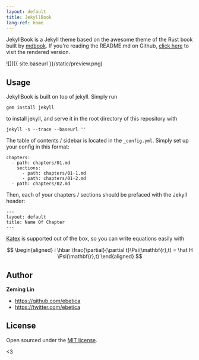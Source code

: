 ```yaml
---
layout: default
title: JekyllBook
lang-ref: home
---
```


JekyllBook is a Jekyll theme based on the awesome theme of the Rust book built by [mdbook](https://github.com/rust-lang/mdBook).
If you're reading the README.md on Github, [click here](https://ebetica.github.io/jekyllbook/) to visit the rendered version.

![]({{ site.baseurl }}/static/preview.png)

## Usage

JekyllBook is built on top of jekyll. Simply run
```
gem install jekyll
```
to install jekyll, and serve it in the root directory of this repository with
```
jekyll -s --trace --baseurl ''
```

The table of contents / sidebar is located in the `_config.yml`.
Simply set up your config in this format:

```
chapters:
  - path: chapters/01.md
    sections:
      - path: chapters/01-1.md
      - path: chapters/01-2.md
  - path: chapters/02.md
```

Then, each of your chapters / sections should be prefaced with the Jekyll header:
```
---
layout: default
title: Name Of Chapter
---
```

[Katex](https://katex.org/) is supported out of the box, so you can write equations easily with

$$
\begin{aligned}
i \hbar \frac{\partial}{\partial t}\Psi(\mathbf{r},t) = \hat H \Psi(\mathbf{r},t)
\end{aligned}
$$

## Author

**Zeming Lin**
- <https://github.com/ebetica>
- <https://twitter.com/ebetica>


## License

Open sourced under the [MIT license](LICENSE.md).

<3
